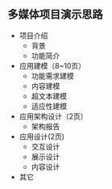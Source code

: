 ﻿## 多媒体项目演示思路

* 项目介绍
    * 背景
    * 功能简介
* 应用建模（8~10页）
    * 功能需求建模
    * 内容建模
    * 超文本建模
    * 适应性建模
* 应用架构设计（2页）
    * 架构报告
* 应用设计(2页)
    * 交互设计
    * 展示设计
    * 内容设计
* 其它

